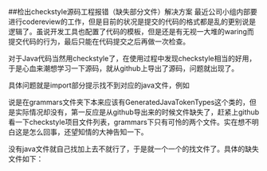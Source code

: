 ##检出checkstyle源码工程报错（缺失部分文件）解决方案
最近公司小组内部要进行codereview的工作，但是目前的状况是提交的代码的格式都是乱的更别说是逻辑了。虽说开发工具也配置了代码的模板，但是还是有无视一大堆的waring而提交代码的行为，最后只能在代码提交之后再做一次检查。
  
对于Java代码当然用checkstyle了，在使用过程中发现checkstyle相当的好用，于是心血来潮想学习一下源码，就从github上导出了源码，问题就出现了。
  
具体问题就是import部分提示找不到对应的java文件，例如

说是在grammars文件夹下本来应该有GeneratedJavaTokenTypes这个类的，但是实际情况却没有，第一反应是从github导出来的时候文件缺失了，赶紧上github看一下checkstyle项目文件列表，grammars下只有可怜的两个文件。实在想不明白这是怎么回事，还望知情的大神告知一下。
  
没有java文件就自己找加上去不就行了，于是就一个一个的找文件了。具体的缺失文件如下：





